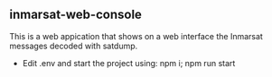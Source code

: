 ## inmarsat-web-console
This is a web appication that shows on a web interface the Inmarsat messages decoded with satdump.

- Edit .env and start the project using: npm i; npm run start
